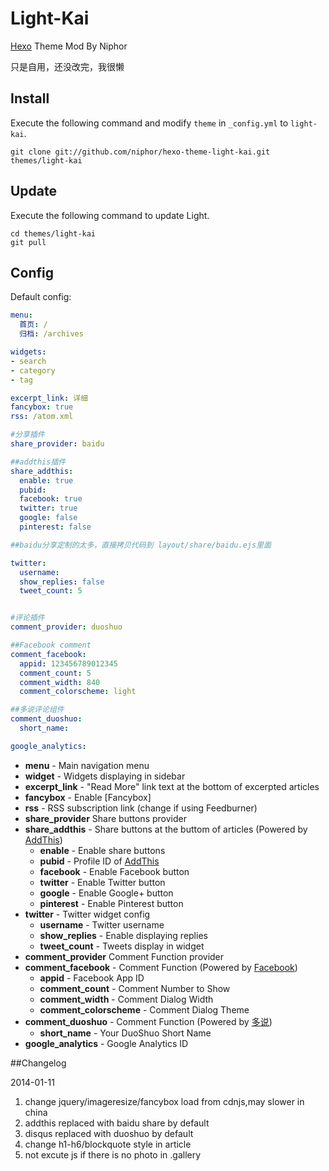 # Light-Kai

[Hexo] Theme Mod By Niphor

只是自用，还没改完，我很懒

## Install

Execute the following command and modify `theme` in `_config.yml` to `light-kai`.

```
git clone git://github.com/niphor/hexo-theme-light-kai.git themes/light-kai
```

## Update

Execute the following command to update Light.

```
cd themes/light-kai
git pull
```

## Config

Default config:

``` yaml
menu:
  首页: /
  归档: /archives

widgets:
- search
- category
- tag

excerpt_link: 详细
fancybox: true
rss: /atom.xml

#分享插件
share_provider: baidu

##addthis插件
share_addthis:
  enable: true
  pubid:
  facebook: true
  twitter: true
  google: false
  pinterest: false

##baidu分享定制的太多，直接拷贝代码到 layout/share/baidu.ejs里面

twitter:
  username: 
  show_replies: false
  tweet_count: 5


#评论插件
comment_provider: duoshuo

##Facebook comment
comment_facebook:
  appid: 123456789012345
  comment_count: 5
  comment_width: 840
  comment_colorscheme: light

##多说评论组件
comment_duoshuo: 
  short_name: 

google_analytics:
```

- **menu** - Main navigation menu
- **widget** - Widgets displaying in sidebar
- **excerpt_link** - "Read More" link text at the bottom of excerpted articles
- **fancybox** - Enable [Fancybox]
- **rss** - RSS subscription link (change if using Feedburner)
- **share_provider** Share buttons provider
- **share_addthis** - Share buttons at the buttom of articles (Powered by [AddThis])
  - **enable** - Enable share buttons
  - **pubid** - Profile ID of [AddThis]
  - **facebook** - Enable Facebook button
  - **twitter** - Enable Twitter button
  - **google** - Enable Google+ button
  - **pinterest** - Enable Pinterest button
- **twitter** - Twitter widget config
  - **username** - Twitter username
  - **show_replies** - Enable displaying replies
  - **tweet_count** - Tweets display in widget
- **comment_provider** Comment Function provider
- **comment_facebook** - Comment Function (Powered by [Facebook])
  - **appid** - Facebook App ID
  - **comment_count** - Comment Number to Show
  - **comment_width** - Comment Dialog Width
  - **comment_colorscheme** - Comment Dialog Theme
- **comment_duoshuo** - Comment Function (Powered by [多说])
  - **short_name** - Your DuoShuo Short Name 
- **google_analytics** - Google Analytics ID

##Changelog

2014-01-11

1.  change jquery/imageresize/fancybox load from cdnjs,may slower in china
2.  addthis replaced with baidu share by default
3.  disqus replaced with duoshuo by default 
4.  change h1-h6/blockquote style in article
5.  not excute js if there is no photo in .gallery  


[Hexo]: http://zespia.tw/hexo/
[AddThis]: https://www.addthis.com
[多说]: https://www.duoshuo.com.com
[Facebook]: https://www.facebook.com
